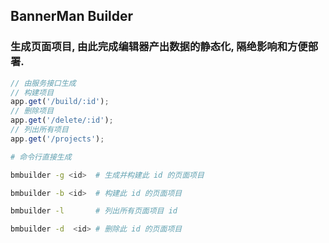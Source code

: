 ## BannerMan Builder

### 生成页面项目, 由此完成编辑器产出数据的静态化, 隔绝影响和方便部署.

```js
// 由服务接口生成
// 构建项目
app.get('/build/:id');
// 删除项目
app.get('/delete/:id');
// 列出所有项目
app.get('/projects');
```

```bash
# 命令行直接生成

bmbuilder -g <id>  # 生成并构建此 id 的页面项目

bmbuilder -b <id>  # 构建此 id 的页面项目

bmbuilder -l       # 列出所有页面项目 id

bmbuilder -d  <id> # 删除此 id 的页面项目
```
